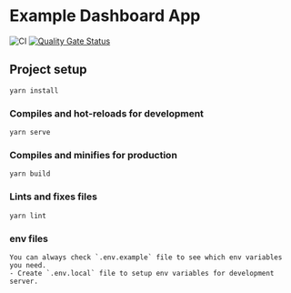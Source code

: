 # Example Dashboard App

![CI](https://github.com/hasankemaldemirci/hedwig-dashboard/workflows/CI/badge.svg)
[![Quality Gate Status](https://sonarcloud.io/api/project_badges/measure?project=hasankemaldemirci_hedwig-dashboard&metric=alert_status)](https://sonarcloud.io/dashboard?id=hasankemaldemirci_hedwig-dashboard)

## Project setup
```
yarn install
```

### Compiles and hot-reloads for development
```
yarn serve
```

### Compiles and minifies for production
```
yarn build
```

### Lints and fixes files
```
yarn lint
```

### env files
```
You can always check `.env.example` file to see which env variables you need.
- Create `.env.local` file to setup env variables for development server.
```
